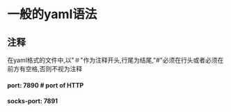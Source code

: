 # 一般的yaml语法

## 注释

在yaml格式的文件中,以"＃"作为注释开头,行尾为结尾,"#"必须在行头或者必须在前方有空格,否则不视为注释

#### port: 7890 # port of HTTP

#### socks-port: 7891

##

